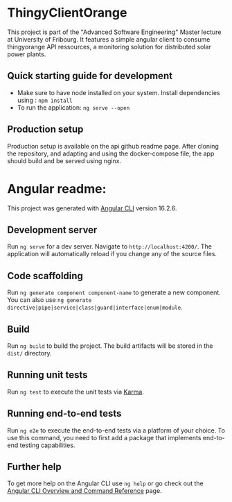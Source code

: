 # ThingyClientOrange

This project is part of the "Advanced Software Engineering" Master lecture at University of Fribourg. It features a simple angular client to consume thingyorange API ressources, a monitoring solution for distributed solar power plants.

## Quick starting guide for development

- Make sure to have node installed on your system. Install dependencies using :
```npm install```
- To run the application:
```ng serve --open```

## Production setup
Production setup is available on the api github readme page. After cloning the repository, and adapting and using the docker-compose file, the app should build and be served using nginx.

# Angular readme:

This project was generated with [Angular CLI](https://github.com/angular/angular-cli) version 16.2.6.

## Development server

Run `ng serve` for a dev server. Navigate to `http://localhost:4200/`. The application will automatically reload if you change any of the source files.

## Code scaffolding

Run `ng generate component component-name` to generate a new component. You can also use `ng generate directive|pipe|service|class|guard|interface|enum|module`.

## Build

Run `ng build` to build the project. The build artifacts will be stored in the `dist/` directory.

## Running unit tests

Run `ng test` to execute the unit tests via [Karma](https://karma-runner.github.io).

## Running end-to-end tests

Run `ng e2e` to execute the end-to-end tests via a platform of your choice. To use this command, you need to first add a package that implements end-to-end testing capabilities.

## Further help

To get more help on the Angular CLI use `ng help` or go check out the [Angular CLI Overview and Command Reference](https://angular.io/cli) page.
